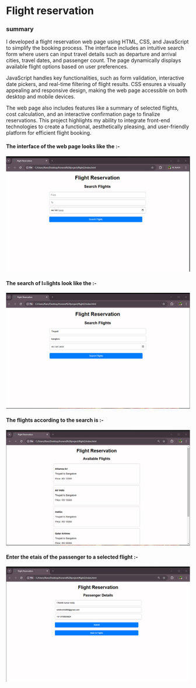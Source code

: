 <h1>
  Flight reservation 
</h1>
<h3>
  summary 
</h3>
<p>I developed a flight reservation web page using HTML, CSS, and JavaScript to simplify the booking process. The interface includes an intuitive search form where users can input travel details such as departure and arrival cities, travel dates, and passenger count. The page dynamically displays available flight options based on user preferences.

JavaScript handles key functionalities, such as form validation, interactive date pickers, and real-time filtering of flight results. CSS ensures a visually appealing and responsive design, making the web page accessible on both desktop and mobile devices.

The web page also includes features like a summary of selected flights, cost calculation, and an interactive confirmation page to finalize reservations. This project highlights my ability to integrate front-end technologies to create a functional, aesthetically pleasing, and user-friendly platform for efficient flight booking.
</p>
<h4>
  The interface of the web page looks like the :-
</h4>
<img src = "interface.png">
<h4>
  The search of l=lights look like the :-
</h4>
<img src = "search flight.png">
<h4>
  The flights according to the search is  :-
</h4>
<img src = "details.png">
<h4>
  Enter the etais of the  passenger to a selected flight :-
</h4>
<img src  = "passenger detail,png.png">

